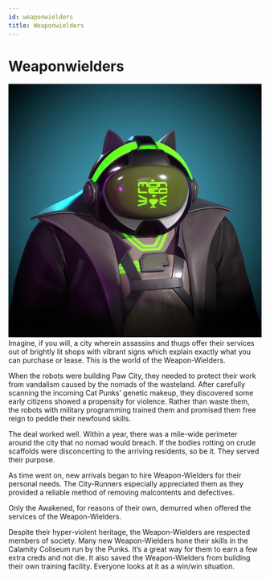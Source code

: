 ```yaml
---
id: weaponwielders
title: Weaponwielders
---
```


# Weaponwielders
![Example banner](./assets/3.jpg)
Imagine, if you will, a city wherein assassins and thugs offer their services out of brightly lit
shops with vibrant signs which explain exactly what you can purchase or lease. This is the world of the
Weapon-Wielders.

When the robots were building Paw City, they needed to protect their work from vandalism
caused by the nomads of the wasteland. After carefully scanning the incoming Cat Punks’ genetic
makeup, they discovered some early citizens showed a propensity for violence. Rather than waste them,
the robots with military programming trained them and promised them free reign to peddle their
newfound skills.

The deal worked well. Within a year, there was a mile-wide perimeter around the city that no
nomad would breach. If the bodies rotting on crude scaffolds were disconcerting to the arriving
residents, so be it. They served their purpose.

As time went on, new arrivals began to hire Weapon-Wielders for their personal needs. The
City-Runners especially appreciated them as they provided a reliable method of removing malcontents
and defectives.

Only the Awakened, for reasons of their own, demurred when offered the services of the
Weapon-Wielders.

Despite their hyper-violent heritage, the Weapon-Wielders are respected members of society.
Many new Weapon-Wielders hone their skills in the Calamity Coliseum run by the Punks. It’s a great way
for them to earn a few extra creds and not die. It also saved the Weapon-Wielders from building their
own training facility. Everyone looks at it as a win/win situation.